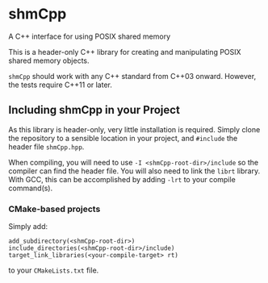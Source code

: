 # shmCpp
A C++ interface for using POSIX shared memory

This is a header-only C++ library for creating and manipulating POSIX shared memory objects.

`shmCpp` should work with any C++ standard from C++03 onward.
However, the tests require C++11 or later.


## Including shmCpp in your Project

As this library is header-only, very little installation is required.
Simply clone the repository to a sensible location in your project, and `#include` the header file `shmCpp.hpp`.

When compiling, you will need to use `-I <shmCpp-root-dir>/include` so the compiler can find the header file.
You will also need to link the `librt` library. With GCC, this can be accomplished by adding `-lrt` to your compile command(s).

### CMake-based projects

Simply add:
```
add_subdirectory(<shmCpp-root-dir>)
include_directories(<shmCpp-root-dir>/include)
target_link_libraries(<your-compile-target> rt)
```
to your `CMakeLists.txt` file.
